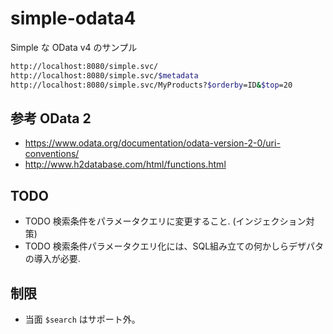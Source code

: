 # simple-odata4
Simple な OData v4 のサンプル

```sh
http://localhost:8080/simple.svc/
http://localhost:8080/simple.svc/$metadata
http://localhost:8080/simple.svc/MyProducts?$orderby=ID&$top=20
```

## 参考 OData 2

- https://www.odata.org/documentation/odata-version-2-0/uri-conventions/
- http://www.h2database.com/html/functions.html

## TODO

- TODO 検索条件をパラメータクエリに変更すること. (インジェクション対策)
- TODO 検索条件パラメータクエリ化には、SQL組み立ての何かしらデザパタの導入が必要.

## 制限

- 当面 `$search` はサポート外。


